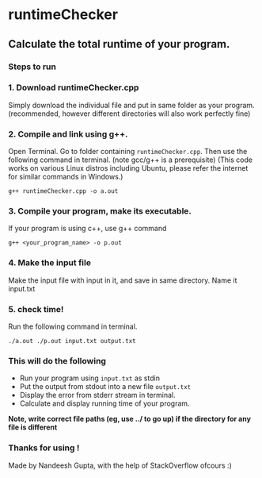# runtimeChecker
## Calculate the total runtime of your program.

### Steps to run

### 1. Download runtimeChecker.cpp
Simply download the individual file and put in same folder as your program. (recommended, however different directories will also work perfectly fine) 

### 2. Compile and link using g++.
Open Terminal. Go to folder containing `runtimeChecker.cpp`. Then use the following command in terminal. (note gcc/g++ is a prerequisite)
(This code works on various Linux distros including Ubuntu, please refer the internet for similar commands in Windows.)
```
g++ runtimeChecker.cpp -o a.out
```

### 3. Compile your program, make its executable.
If your program is using c++, use g++ command
```
g++ <your_program_name> -o p.out
```

### 4. Make the input file
Make the input file with input in it, and save in same directory. Name it input.txt

### 5. check time!
Run the following command in terminal.
```
./a.out ./p.out input.txt output.txt
```

### This will do the following
- Run your program using `input.txt` as stdin
- Put the output from stdout into a new file `output.txt`
- Display the error from stderr stream in terminal.
- Calculate and display running time of your program.

**Note, write correct file paths (eg, use ../ to go up) if the directory for any file is different**

### Thanks for using !
Made by Nandeesh Gupta, with the help of StackOverflow ofcours :)
